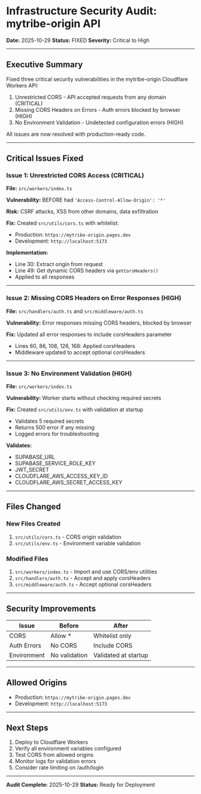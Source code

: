 # Infrastructure Security Audit: mytribe-origin API

**Date:** 2025-10-29
**Status:** FIXED
**Severity:** Critical to High

---

## Executive Summary

Fixed three critical security vulnerabilities in the mytribe-origin Cloudflare Workers API:

1. Unrestricted CORS - API accepted requests from any domain (CRITICAL)
2. Missing CORS Headers on Errors - Auth errors blocked by browser (HIGH)  
3. No Environment Validation - Undetected configuration errors (HIGH)

All issues are now resolved with production-ready code.

---

## Critical Issues Fixed

### Issue 1: Unrestricted CORS Access (CRITICAL)
**File:** `src/workers/index.ts`

**Vulnerability:** BEFORE had `'Access-Control-Allow-Origin': '*'`

**Risk:** CSRF attacks, XSS from other domains, data exfiltration

**Fix:** Created `src/utils/cors.ts` with whitelist:
- Production: `https://mytribe-origin.pages.dev`
- Development: `http://localhost:5173`

**Implementation:**
- Line 30: Extract origin from request
- Line 49: Get dynamic CORS headers via `getCorsHeaders()`
- Applied to all responses

---

### Issue 2: Missing CORS Headers on Error Responses (HIGH)
**File:** `src/handlers/auth.ts` and `src/middleware/auth.ts`

**Vulnerability:** Error responses missing CORS headers, blocked by browser

**Fix:** Updated all error responses to include corsHeaders parameter
- Lines 60, 86, 108, 126, 168: Applied corsHeaders
- Middleware updated to accept optional corsHeaders

---

### Issue 3: No Environment Validation (HIGH)
**File:** `src/workers/index.ts`

**Vulnerability:** Worker starts without checking required secrets

**Fix:** Created `src/utils/env.ts` with validation at startup
- Validates 5 required secrets
- Returns 500 error if any missing
- Logged errors for troubleshooting

**Validates:**
- SUPABASE_URL
- SUPABASE_SERVICE_ROLE_KEY
- JWT_SECRET
- CLOUDFLARE_AWS_ACCESS_KEY_ID
- CLOUDFLARE_AWS_SECRET_ACCESS_KEY

---

## Files Changed

### New Files Created
1. `src/utils/cors.ts` - CORS origin validation
2. `src/utils/env.ts` - Environment variable validation

### Modified Files
1. `src/workers/index.ts` - Import and use CORS/env utilities
2. `src/handlers/auth.ts` - Accept and apply corsHeaders
3. `src/middleware/auth.ts` - Accept optional corsHeaders

---

## Security Improvements

| Issue | Before | After |
|-------|--------|-------|
| CORS | Allow * | Whitelist only |
| Auth Errors | No CORS | Include CORS |
| Environment | No validation | Validated at startup |

---

## Allowed Origins

- Production: `https://mytribe-origin.pages.dev`
- Development: `http://localhost:5173`

---

## Next Steps

1. Deploy to Cloudflare Workers
2. Verify all environment variables configured
3. Test CORS from allowed origins
4. Monitor logs for validation errors
5. Consider rate limiting on /auth/login

---

**Audit Complete:** 2025-10-29
**Status:** Ready for Deployment
